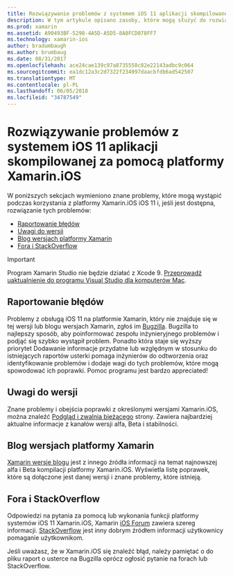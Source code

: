 ```yaml
---
title: Rozwiązywanie problemów z systemem iOS 11 aplikacji skompilowanej za pomocą platformy Xamarin.iOS
description: W tym artykule opisano zasoby, które mogą służyć do rozwiązywania problemów podczas tworzenia aplikacji platformy Xamarin.iOS. Omówiono, raportowanie błędów, informacje o wersji, blog Xamarin wersje i opcje pomocy technicznej.
ms.prod: xamarin
ms.assetid: A90493BF-5298-4A5D-A5D5-8A8FCD078FF7
ms.technology: xamarin-ios
author: bradumbaugh
ms.author: brumbaug
ms.date: 08/31/2017
ms.openlocfilehash: ace24cae139c97a8735558c82e22143adbc9c064
ms.sourcegitcommit: ea1dc12a3c2d7322f234997daacbfdb6ad542507
ms.translationtype: MT
ms.contentlocale: pl-PL
ms.lasthandoff: 06/05/2018
ms.locfileid: "34787549"
---
```

# <a name="troubleshooting-ios-11-apps-built-with-xamarinios"></a>Rozwiązywanie problemów z systemem iOS 11 aplikacji skompilowanej za pomocą platformy Xamarin.iOS

W poniższych sekcjach wymieniono znane problemy, które mogą wystąpić podczas korzystania z platformy Xamarin.iOS iOS 11 i, jeśli jest dostępna, rozwiązanie tych problemów:

- [Raportowanie błędów](#Reporting-Bugs)
- [Uwagi do wersji](#Release-Notes)
- [Blog wersjach platformy Xamarin](#Xamarin-Releases-Blog)
- [Fora i StackOverflow](#Forums-and-StackOverflow)

> [!IMPORTANT]
> Program Xamarin Studio nie będzie działać z Xcode 9.
> [Przeprowadź uaktualnienie do programu Visual Studio dla komputerów Mac](https://www.visualstudio.com/vs/).

<a name="Reporting-Bugs" />

## <a name="reporting-bugs"></a>Raportowanie błędów

Problemy z obsługą iOS 11 na platformie Xamarin, który nie znajduje się w tej wersji lub blogu wersjach Xamarin, zgłoś im [Bugzilla](https://bugzilla.xamarin.com/enter_bug.cgi?product=iOS). Bugzilla to najlepszy sposób, aby poinformować zespołu inżynieryjnego problemów i podjąć się szybko wystąpił problem. Ponadto która staje się wyższy priorytet Dodawanie informacje przydatne lub względnym w stosunku do istniejących raportów usterki pomaga inżynierów do odtworzenia oraz identyfikowanie problemów i dodaje wagi do tych problemów, które mogą spowodować ich poprawki. Pomoc programu jest bardzo appreciated!

<a name="Release-Notes" />

## <a name="release-notes"></a>Uwagi do wersji

Znane problemy i obejścia poprawki z określonymi wersjami Xamarin.iOS, można znaleźć [Podgląd i zwalnia bieżącego](https://developer.xamarin.com/releases/current/) strony. Zawiera najbardziej aktualne informacje z kanałów wersji alfa, Beta i stabilności.

<a name="Xamarin-Releases-Blog" />

## <a name="xamarin-releases-blog"></a>Blog wersjach platformy Xamarin

[Xamarin wersje blogu](https://releases.xamarin.com/) jest z innego źródła informacji na temat najnowszej alfa i Beta kompilacji platformy Xamarin.iOS. Wyświetla listę poprawek, które są dołączone jest danej wersji i znane problemy, które istnieją.

<a name="Forums-and-StackOverflow" />

## <a name="forums-and-stackoverflow"></a>Fora i StackOverflow

Odpowiedzi na pytania za pomocą lub wykonania funkcji platformy systemów iOS 11 Xamarin.iOS, Xamarin [iOS Forum](http://forums.xamarin.com/categories/ios) zawiera szereg informacji. [StackOverflow](http://stackoverflow.com/search?tab=newest&q=xamarin) jest inny dobrym źródłem informacji użytkownicy pomaganie użytkownikom.

Jeśli uważasz, że w Xamarin.iOS się znaleźć błąd, należy pamiętać o do pliku raport o usterce na Bugzilla oprócz ogłosić pytanie na forach lub StackOverflow.
